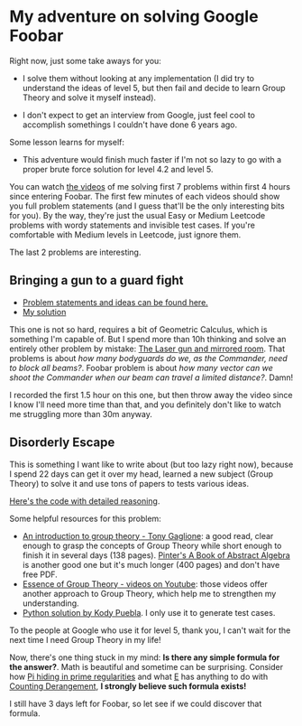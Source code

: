# My adventure on solving Google Foobar

Right now, just some take aways for you:

- I solve them without looking at any implementation (I did try to understand
  the ideas of level 5, but then fail and decide to learn Group Theory and solve
  it myself instead).

- I don't expect to get an interview from Google, just feel cool to accomplish
  somethings I couldn't have done 6 years ago.

Some lesson learns for myself:

- This adventure would finish much faster if I'm not so lazy to go with a proper
  brute force solution for level 4.2 and level 5.

You can watch [the videos][videos] of me solving first 7 problems within first 4
hours since entering Foobar. The first few minutes of each videos should show
you full problem statements (and I guess that'll be the only interesting bits
for you). By the way, they're just the usual Easy or Medium Leetcode problems
with wordy statements and invisible test cases. If you're comfortable with
Medium levels in Leetcode, just ignore them.

The last 2 problems are interesting.

## Bringing a gun to a guard fight

- [Problem statements and ideas can be found here.][gun_ideas]
- [My solution][my_gun_code]

This one is not so hard, requires a bit of Geometric Calculus, which is
something I'm capable of. But I spend more than 10h thinking and solve an
entirely other problem by mistake: [The Laser gun and mirrored
room][bodyguards]. That problems is about _how many bodyguards do we, as the
Commander, need to block all beams?_. Foobar problem is about _how many vector
can we shoot the Commander when our beam can travel a limited distance?_. Damn!

I recorded the first 1.5 hour on this one, but then throw away the video since I
know I'll need more time than that, and you definitely don't like to watch me
struggling more than 30m anyway.

## Disorderly Escape

This is something I want like to write about (but too lazy right now), because I
spend 22 days can get it over my head, learned a new subject (Group Theory) to
solve it and use tons of papers to tests various ideas.

[Here's the code with detailed reasoning][my_matrix_code].

Some helpful resources for this problem:

- [An introduction to group theory - Tony Gaglione][gt_book]: a good read, clear
  enough to grasp the concepts of Group Theory while short enough to finish it
  in several days (138 pages). [Pinter's A Book of Abstract Algebra][pinter] is
  another good one but it's much longer (400 pages) and don't have free PDF.
- [Essence of Group Theory - videos on Youtube][gt_videos]: those videos offer
  another approach to Group Theory, which help me to strengthen my
  understanding.
- [Python solution by Kody Puebla][kody_python_code]. I only use it to generate
  test cases.

To the people at Google who use it for level 5, thank you, I can't wait for the
next time I need Group Theory in my life!

Now, there's one thing stuck in my mind: **Is there any simple formula for the
answer?**. Math is beautiful and sometime can be surprising. Consider how [Pi
hiding in prime regularities][pi_and_prime] and what [E][e_number] has anything
to do with [Counting Derangement][wiki_derangement], **I strongly believe such
formula exists!**

I still have 3 days left for Foobar, so let see if we could discover that
formula.

<!-- ref -->

[videos]: https://youtube.com/playlist?list=PLcuGpHQxfbJWt_1CbsL8w-knx7ZP9arDk
[gun_ideas]: https://peter-ak.github.io/2020/05/10/Brining_a_gun_to_a_guard_fight.html
[bodyguards]: https://github.com/letientai299/google-foobar-2021
[my_matrix_code]: ./java/src/main/java/com/foobar/disorderlyEscape/DisorderLyEscape.java
[my_gun_code]: ./java/src/main/java/com/foobar/gun/Gun.java
[gt_book]: ./resources/an-intro-to-group-theory-_-Tony-Gaglione.pdf
[kody_python_code]: ./resources/matrix_orbits.py
[pinter]: https://www.amazon.com/Book-Abstract-Algebra-Second-Mathematics/dp/0486474178
[gt_videos]: https://youtube.com/playlist?list=PLDcSwjT2BF_VuNbn8HiHZKKy59SgnIAeO
[wiki_derangement]: https://en.wikipedia.org/wiki/Derangement
[pi_and_prime]: https://www.youtube.com/watch?v=NaL_Cb42WyY
[e_number]: https://en.wikipedia.org/wiki/E_number
